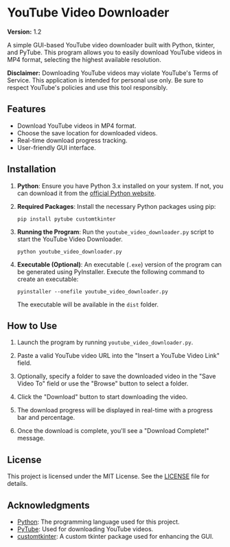 # YouTube Video Downloader

**Version:** 1.2

A simple GUI-based YouTube video downloader built with Python, tkinter, and PyTube. This program allows you to easily download YouTube videos in MP4 format, selecting the highest available resolution.

**Disclaimer:** Downloading YouTube videos may violate YouTube's Terms of Service. This application is intended for personal use only. Be sure to respect YouTube's policies and use this tool responsibly.

## Features

- Download YouTube videos in MP4 format.
- Choose the save location for downloaded videos.
- Real-time download progress tracking.
- User-friendly GUI interface.

## Installation

1. **Python**: Ensure you have Python 3.x installed on your system. If not, you can download it from the [official Python website](https://www.python.org/downloads/).

2. **Required Packages**: Install the necessary Python packages using pip:

   ```shell
   pip install pytube customtkinter
   ```

3. **Running the Program**: Run the `youtube_video_downloader.py` script to start the YouTube Video Downloader.

   ```shell
   python youtube_video_downloader.py
   ```

4. **Executable (Optional)**: An executable (`.exe`) version of the program can be generated using PyInstaller. Execute the following command to create an executable:

   ```shell
   pyinstaller --onefile youtube_video_downloader.py
   ```

   The executable will be available in the `dist` folder.

## How to Use

1. Launch the program by running `youtube_video_downloader.py`.

2. Paste a valid YouTube video URL into the "Insert a YouTube Video Link" field.

3. Optionally, specify a folder to save the downloaded video in the "Save Video To" field or use the "Browse" button to select a folder.

4. Click the "Download" button to start downloading the video.

5. The download progress will be displayed in real-time with a progress bar and percentage.

6. Once the download is complete, you'll see a "Download Complete!" message.

## License

This project is licensed under the MIT License. See the [LICENSE](LICENSE) file for details.

## Acknowledgments

- [Python](https://www.python.org/): The programming language used for this project.
- [PyTube](https://pytube.io/): Used for downloading YouTube videos.
- [customtkinter](https://pypi.org/project/customtkinter/): A custom tkinter package used for enhancing the GUI.